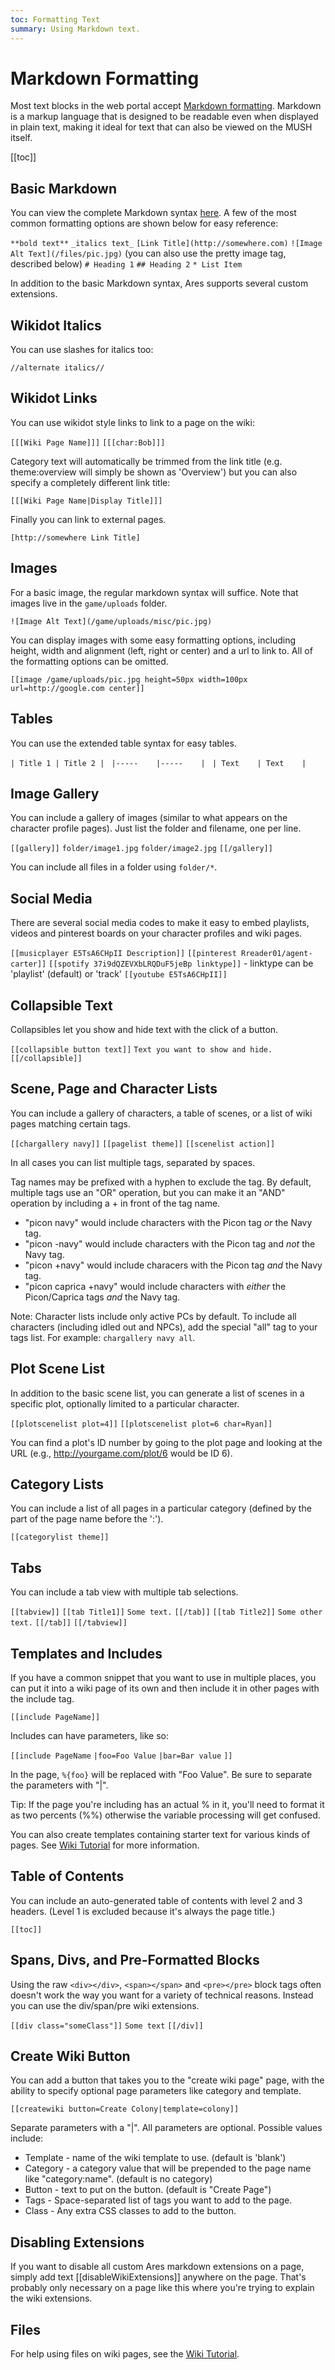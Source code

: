 ```yaml
---
toc: Formatting Text
summary: Using Markdown text.
---
```

# Markdown Formatting

Most text blocks in the web portal accept [Markdown formatting](https://daringfireball.net/projects/markdown/syntax).  Markdown is a markup language that is designed to be readable even when displayed in plain text, making it ideal for text that can also be viewed on the MUSH itself.

[[toc]]

## Basic Markdown

You can view the complete Markdown syntax [here](https://daringfireball.net/projects/markdown/syntax).  A few of the most common formatting options are shown below for easy reference:

`**bold text**`
`_italics text_` 
`[Link Title](http://somewhere.com)`
`![Image Alt Text](/files/pic.jpg)`  (you can also use the pretty image tag, described below)
`# Heading 1`
`## Heading 2`
`* List Item`

In addition to the basic Markdown syntax, Ares supports several custom extensions.


## Wikidot Italics

You can use slashes for italics too:

`//alternate italics//` 

## Wikidot Links

You can use wikidot style links to link to a page on the wiki:

`[[[Wiki Page Name]]]`
`[[[char:Bob]]]`

Category text will automatically be trimmed from the link title (e.g. theme:overview will simply be shown as 'Overview') but you can also specify a completely different link title:

`[[[Wiki Page Name|Display Title]]]`

Finally you can link to external pages.

`[http://somewhere Link Title]`

## Images

For a basic image, the regular markdown syntax will suffice.  Note that images live in the `game/uploads` folder.

`![Image Alt Text](/game/uploads/misc/pic.jpg)`

You can display images with some easy formatting options, including height, width and alignment (left, right or center) and a url to link to.  All of the formatting options can be omitted.

`[[image /game/uploads/pic.jpg height=50px width=100px url=http://google.com center]]`


## Tables

You can use the extended table syntax for easy tables.

`| Title 1 | Title 2 | `
`|-----    |-----    | `
`| Text    | Text    | `


## Image Gallery

You can include a gallery of images (similar to what appears on the character profile pages).  Just list the folder and filename, one per line.

`[[gallery]]`
`folder/image1.jpg`
`folder/image2.jpg`
`[[/gallery]]`

You can include all files in a folder using `folder/*`.

## Social Media

There are several social media codes to make it easy to embed playlists, videos and pinterest boards on your character profiles and wiki pages.

`[[musicplayer E5TsA6CHpII Description]]`
`[[pinterest Rreader01/agent-carter]]`
`[[spotify 37i9dQZEVXbLRQDuF5jeBp linktype]]` - linktype can be 'playlist' (default) or 'track'
`[[youtube E5TsA6CHpII]]`

## Collapsible Text

Collapsibles let you show and hide text with the click of a button.

`[[collapsible button text]]`
`Text you want to show and hide.`
`[[/collapsible]]`

## Scene, Page and Character Lists

You can include a gallery of characters, a table of scenes, or a list of wiki pages matching certain tags.

`[[chargallery navy]]`
`[[pagelist theme]]`
`[[scenelist action]]`

In all cases you can list multiple tags, separated by spaces.   

Tag names may be prefixed with a hyphen to exclude the tag.  By default, multiple tags use an "OR" operation, but you can make it an "AND" operation by including a + in front of the tag name. 

* "picon navy" would include characters with the Picon tag _or_ the Navy tag.
* "picon -navy" would include characters with the Picon tag and _not_ the Navy tag.
* "picon +navy" would include characers with the Picon tag _and_ the Navy tag.
* "picon caprica +navy" would include characters with _either_ the Picon/Caprica tags _and_ the Navy tag.

Note: Character lists include only active PCs by default. To include all characters (including idled out and NPCs), add the special "all" tag to your tags list. For example: `chargallery navy all`.

## Plot Scene List

In addition to the basic scene list, you can generate a list of scenes in a specific plot, optionally limited to a particular character.

`[[plotscenelist plot=4]]`
`[[plotscenelist plot=6 char=Ryan]]`

You can find a plot's ID number by going to the plot page and looking at the URL (e.g., http://yourgame.com/plot/6 would be ID 6).

## Category Lists

You can include a list of all pages in a particular category (defined by the part of the page name before the ':').

`[[categorylist theme]]`

## Tabs

You can include a tab view with multiple tab selections.

`[[tabview]]` 
`[[tab Title1]]` 
`Some text.`
`[[/tab]]` 
`[[tab Title2]]` 
`Some other text.`
`[[/tab]]` 
`[[/tabview]]` 

## Templates and Includes

If you have a common snippet that you want to use in multiple places, you can put it into a wiki page of its own and then include it in other pages with the include tag.

`[[include PageName]]`

Includes can have parameters, like so:

`[[include PageName`
`|foo=Foo Value`
`|bar=Bar value`
`]]`

In the page, `%{foo}` will be replaced with "Foo Value".  Be sure to separate the parameters with "|".

Tip: If the page you're including has an actual % in it, you'll need to format it as two percents (%%) otherwise the variable processing will get confused.

You can also create templates containing starter text for various kinds of pages. See [Wiki Tutorial](/help/wiki) for more information.

## Table of Contents

You can include an auto-generated table of contents with level 2 and 3 headers.  (Level 1 is excluded because it's always the page title.)

`[[toc]]`

## Spans, Divs, and Pre-Formatted Blocks

Using the raw `<div></div>`, `<span></span>` and `<pre></pre>` block tags often doesn't work the way you want for a variety of technical reasons.  Instead you can use the div/span/pre wiki extensions.

`[[div class="someClass"]]`
`Some text`
`[[/div]]`

## Create Wiki Button

You can add a button that takes you to the "create wiki page" page, with the ability to specify optional page parameters like category and template.

`[[createwiki button=Create Colony|template=colony]]`

Separate parameters with a "|".  All parameters are optional.  Possible values include:

* Template - name of the wiki template to use. (default is 'blank')
* Category - a category value that will be prepended to the page name like "category:name". (default is no category)
* Button - text to put on the button. (default is "Create Page")
* Tags - Space-separated list of tags you want to add to the page.
* Class - Any extra CSS classes to add to the button.

## Disabling Extensions

If you want to disable all custom Ares markdown extensions on a page, simply add text [[disableWikiExtensions]] anywhere on the page.  That's probably only necessary on a page like this where you're trying to explain the wiki extensions.

## Files

For help using files on wiki pages, see the [Wiki Tutorial](/help/wiki).
